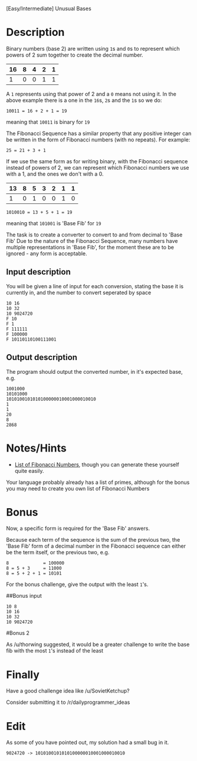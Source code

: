 [Easy/Intermediate] Unusual Bases

# Description

Binary numbers (base 2) are written using `1`s and `0`s to represent which powers of 2 sum together to create the decimal number.

16 | 8 | 4 | 2 | 1 
---|---|----|----|----
1 | 0 | 0 | 1 | 1 

A `1` represents using that power of 2 and a `0` means not using it. In the above example there is a one in the `16`s, `2`s and the `1`s so we do:

    10011 = 16 + 2 + 1 = 19

meaning that `10011` is binary for `19`

The Fibonacci Sequence has a similar property that any positive integer can be written in the form of Fibonacci numbers (with no repeats). For example:

    25 = 21 + 3 + 1

If we use the same form as for writing binary, with the Fibonacci sequence instead of powers of 2, we can represent which Fibonacci numbers we use with a 1, and the ones we don't with a 0.

13 | 8 | 5 | 3 | 2 | 1 | 1
|--- |---|---|----|----|----|----
1 | 0 | 1 | 0 | 0 | 1 | 0

    1010010 = 13 + 5 + 1 = 19

meaning that `101001` is 'Base Fib' for `19`

The task is to create a converter to convert to and from decimal to 'Base Fib'
Due to the nature of the Fibonacci Sequence, many numbers have multiple representations in 'Base Fib', for the moment these are to be ignored - any form is acceptable.

## Input description

You will be given a line of input for each conversion, stating the base it is currently in, and the number to convert seperated by space

    10 16
    10 32
    10 9024720
    F 10
    F 1
    F 111111
    F 100000
    F 10110110100111001

## Output description

The program should output the converted number, in it's expected base, e.g.

    1001000
    10101000
    1010100101010100000010001000010010
    1
    1
    20
    8
    2868 

# Notes/Hints

* [List of Fibonacci Numbers](http://planetmath.org/listoffibonaccinumbers), though you can generate these yourself quite easily.

Your language probably already has a list of primes, although for the bonus you may need to create you own list of Fibonacci Numbers

# Bonus

Now, a specific form is required for the 'Base Fib' answers.

Because each term of the sequence is the sum of the previous two, the 'Base Fib' form of a decimal number in the Fibonacci sequence can either be the term itself, or the previous two, e.g.

    8             = 100000
    8 = 5 + 3     = 11000
    8 = 5 + 2 + 1 = 10101

For the bonus challenge, give the output with the least `1`'s.


##Bonus input

    10 8
    10 16
    10 32
    10 9024720

#Bonus 2

As /u/thorwing suggested, it would be a greater challenge to write the base fib with the most `1`'s instead of the least

# Finally

Have a good challenge idea like /u/SovietKetchup?

Consider submitting it to /r/dailyprogrammer_ideas


# Edit
As some of you have pointed out, my solution had a small bug in it. 

    9024720 -> 1010100101010100000010001000010010